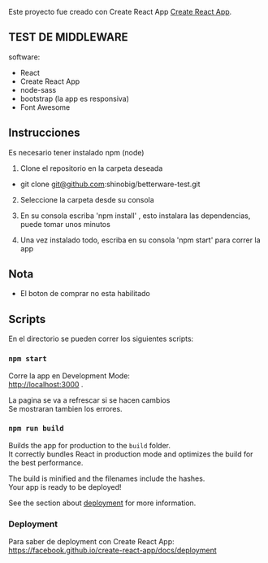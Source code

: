 Este proyecto fue creado con Create React App [Create React App](https://github.com/facebook/create-react-app).

## TEST DE MIDDLEWARE

software:
- React
- Create React App
- node-sass
- bootstrap (la app es responsiva)
- Font Awesome

## Instrucciones

Es necesario tener instalado npm (node)

1. Clone el repositorio en la carpeta deseada 
- git clone git@github.com:shinobig/betterware-test.git

2. Seleccione la carpeta desde su consola

3. En su consola escriba 'npm install' , esto instalara las dependencias, puede tomar unos minutos

4. Una vez instalado todo, escriba en su consola 'npm start' para correr la app


## Nota
- El boton de comprar no esta habilitado


## Scripts

En el directorio se pueden correr los siguientes scripts:

### `npm start`

Corre la app en Development Mode: <br />
 [http://localhost:3000](http://localhost:3000) .

La pagina se va a refrescar si se hacen cambios<br />
Se mostraran tambien los errores.



### `npm run build`

Builds the app for production to the `build` folder.<br />
It correctly bundles React in production mode and optimizes the build for the best performance.

The build is minified and the filenames include the hashes.<br />
Your app is ready to be deployed!

See the section about [deployment](https://facebook.github.io/create-react-app/docs/deployment) for more information.



### Deployment

Para saber de deployment con Create React App: https://facebook.github.io/create-react-app/docs/deployment

